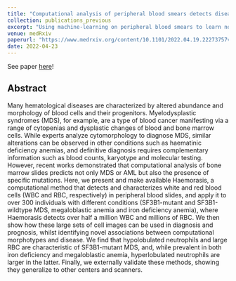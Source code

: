 ```yaml
---
title: "Computational analysis of peripheral blood smears detects disease-associated cytomorphologies"
collection: publications_previous
excerpt: "Using machine-learning on peripheral blood smears to learn novel computational morphotypes for RBC and WBC and showing how these can be used to predict different haematological and anaemic conditions."
venue: medRxiv
paperurl: "https://www.medrxiv.org/content/10.1101/2022.04.19.22273757v1"
date: 2022-04-23
---
```


See paper <u><a href="{{page.paperurl}}">here</a></u>!

## Abstract

Many hematological diseases are characterized by altered abundance and morphology of blood cells and their progenitors. Myelodysplastic syndromes (MDS), for example, are a type of blood cancer manifesting via a range of cytopenias and dysplastic changes of blood and bone marrow cells. While experts analyze cytomorphology to diagnose MDS, similar alterations can be observed in other conditions such as haematinic deficiency anemias, and definitive diagnosis requires complementary information such as blood counts, karyotype and molecular testing. However, recent works demonstrated that computational analysis of bone marrow slides predicts not only MDS or AML but also the presence of specific mutations. Here, we present and make available Haemorasis, a computational method that detects and characterizes white and red blood cells (WBC and RBC, respectively) in peripheral blood slides, and apply it to over 300 individuals with different conditions (SF3B1-mutant and SF3B1-wildtype MDS, megaloblastic anemia and iron deficiency anemia), where Haemorasis detects over half a million WBC and millions of RBC. We then show how these large sets of cell images can be used in diagnosis and prognosis, whilst identifying novel associations between computational morphotypes and disease. We find that hypolobulated neutrophils and large RBC are characteristic of SF3B1-mutant MDS, and, while prevalent in both iron deficiency and megaloblastic anemia, hyperlobulated neutrophils are larger in the latter. Finally, we externally validate these methods, showing they generalize to other centers and scanners.
